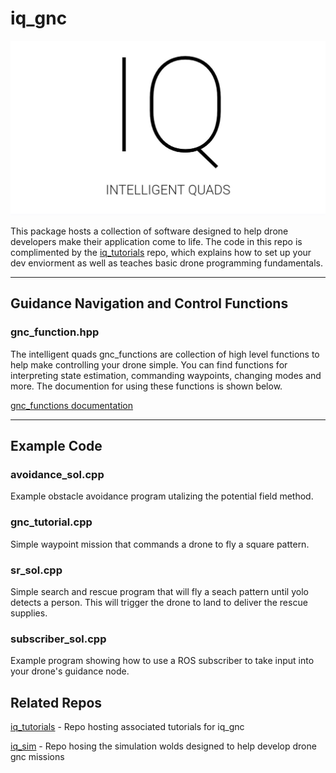 # iq_gnc

![iq](docs/imgs/iq.JPG)

This package hosts a collection of software designed to help drone developers make their application come to life. The code in this repo is complimented by the [iq_tutorials](https://github.com/Intelligent-Quads/iq_tutorials) repo, which explains how to set up your dev enviorment as well as teaches basic drone programming fundamentals. 

---

## Guidance Navigation and Control Functions

### gnc_function.hpp

The intelligent quads gnc_functions are collection of high level functions to help make controlling your drone simple. You can find functions for interpreting state estimation, commanding waypoints, changing modes and more. The documention for using these functions is shown below. 

[gnc_functions documentation](https://github.com/Intelligent-Quads/iq_tutorials/blob/master/docs/GNC_functions_documentation.md)

---

## Example Code 

### avoidance_sol.cpp
Example obstacle avoidance program utalizing the potential field method.

### gnc_tutorial.cpp
Simple waypoint mission that commands a drone to fly a square pattern. 

### sr_sol.cpp 
Simple search and rescue program that will fly a seach pattern until yolo detects a person. This will trigger the drone to land to deliver the rescue supplies. 

### subscriber_sol.cpp
Example program showing how to use a ROS subscriber to take input into your drone's guidance node.



## Related Repos

[iq_tutorials](https://github.com/Intelligent-Quads/iq_tutorials) - Repo hosting associated tutorials for iq_gnc

[iq_sim](https://github.com/Intelligent-Quads/iq_sim) - Repo hosing the simulation wolds designed to help develop drone gnc missions



